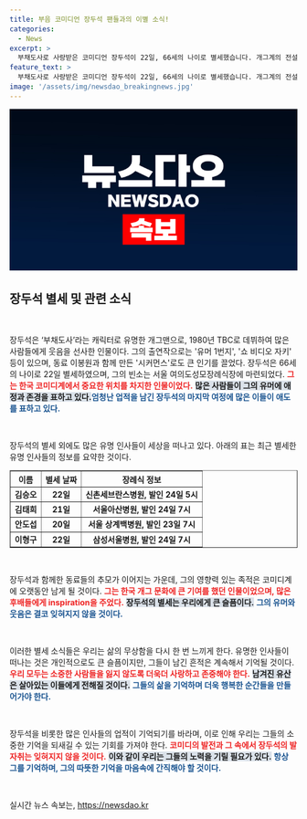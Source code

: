 ```yaml
---
title: 부음 코미디언 장두석 팬들과의 이별 소식!
categories:
  - News
excerpt: >
  부채도사로 사랑받은 코미디언 장두석이 22일, 66세의 나이로 별세했습니다. 개그계의 전설을 잃은 애도 속에 빈소는 여의도에 마련되었으며, 발인은 24일 진행됩니다.
feature_text: >
  부채도사로 사랑받은 코미디언 장두석이 22일, 66세의 나이로 별세했습니다. 개그계의 전설을 잃은 애도 속에 빈소는 여의도에 마련되었으며, 발인은 24일 진행됩니다.
image: '/assets/img/newsdao_breakingnews.jpg'
---
```


<p><img src="/assets/img/newsdao_breakingnews.jpg" alt="koreaapp 속보" /></p>

<h2 data-ke-size="size26">장두석 별세 및 관련 소식</h2>

<p data-ke-size="size16">&nbsp;</p>

<p>장두석은 ‘부채도사’라는 캐릭터로 유명한 개그맨으로, 1980년 TBC로 데뷔하여 많은 사람들에게 웃음을 선사한 인물이다. 그의 출연작으로는 '유머 1번지', '쇼 비디오 자키' 등이 있으며, 동료 이봉원과 함께 만든 '시커먼스'로도 큰 인기를 끌었다. 장두석은 66세의 나이로 22일 별세하였으며, 그의 빈소는 서울 여의도성모장례식장에 마련되었다. <b><span style="color: #ee2323;">그는 한국 코미디계에서 중요한 위치를 차지한 인물이었다.</span></b> <b><span style="background-color: #21538527;">많은 사람들이 그의 유머에 애정과 존경을 표하고 있다.</span></b><b><span style="color: #1a5490;">엄청난 업적을 남긴 장두석의 마지막 여정에 많은 이들이 애도를 표하고 있다.</span></b></p>

<p data-ke-size="size16">&nbsp;</p>

<p>장두석의 별세 외에도 많은 유명 인사들이 세상을 떠나고 있다. 아래의 표는 최근 별세한 유명 인사들의 정보를 요약한 것이다.</p>

<table style="width: 100%; border-collapse: collapse;" border="1">
  <tr>
    <th style="text-align: center; height: 17px;"><b>이름</b></th>
    <th style="text-align: center; height: 17px;"><b>별세 날짜</b></th>
    <th style="text-align: center; height: 17px;"><b>장례식 정보</b></th>
  </tr>
  <tr>
    <td style="text-align: center; height: 17px;"><b>김승오</b></td>
    <td style="text-align: center; height: 17px;"><b>22일</b></td>
    <td style="text-align: center; height: 17px;"><b>신촌세브란스병원, 발인 24일 5시</b></td>
  </tr>
  <tr>
    <td style="text-align: center; height: 17px;"><b>김태희</b></td>
    <td style="text-align: center; height: 17px;"><b>21일</b></td>
    <td style="text-align: center; height: 17px;"><b>서울아산병원, 발인 24일 7시</b></td>
  </tr>
  <tr>
    <td style="text-align: center; height: 17px;"><b>안도섭</b></td>
    <td style="text-align: center; height: 17px;"><b>20일</b></td>
    <td style="text-align: center; height: 17px;"><b>서울 상계백병원, 발인 23일 7시</b></td>
  </tr>
  <tr>
    <td style="text-align: center; height: 17px;"><b>이형구</b></td>
    <td style="text-align: center; height: 17px;"><b>22일</b></td>
    <td style="text-align: center; height: 17px;"><b>삼성서울병원, 발인 24일 7시</b></td>
  </tr>
</table>

<p data-ke-size="size16">&nbsp;</p>

<p>장두석과 함께한 동료들의 추모가 이어지는 가운데, 그의 영향력 있는 족적은 코미디계에 오랫동안 남게 될 것이다. <b><span style="color: #ee2323;">그는 한국 개그 문화에 큰 기여를 했던 인물이었으며, 많은 후배들에게 inspiration을 주었다.</span></b> <b><span style="background-color: #21538527;">장두석의 별세는 우리에게 큰 슬픔이다.</span></b> <b><span style="color: #1a5490;">그의 유머와 웃음은 결코 잊혀지지 않을 것이다.</span></b></p>

<p data-ke-size="size16">&nbsp;</p>

<p>이러한 별세 소식들은 우리는 삶의 무상함을 다시 한 번 느끼게 한다. 유명한 인사들이 떠나는 것은 개인적으로도 큰 슬픔이지만, 그들이 남긴 흔적은 계속해서 기억될 것이다. <b><span style="color: #ee2323;">우리 모두는 소중한 사람들을 잃지 않도록 더욱더 사랑하고 존중해야 한다.</span></b> <b><span style="background-color: #21538527;">남겨진 유산은 살아있는 이들에게 전해질 것이다.</span></b> <b><span style="color: #1a5490;">그들의 삶을 기억하며 더욱 행복한 순간들을 만들어가야 한다.</span></b></p>

<p data-ke-size="size16">&nbsp;</p>

<p>장두석을 비롯한 많은 인사들의 업적이 기억되기를 바라며, 이로 인해 우리는 그들의 소중한 기억을 되새길 수 있는 기회를 가져야 한다. <b><span style="color: #ee2323;">코미디의 발전과 그 속에서 장두석의 발자취는 잊혀지지 않을 것이다.</span></b> <b><span style="background-color: #21538527;">이와 같이 우리는 그들의 노력을 기릴 필요가 있다.</span></b> <b><span style="color: #1a5490;">항상 그를 기억하며, 그의 따뜻한 기억을 마음속에 간직해야 할 것이다.</span></b> </p>

<p data-ke-size="size16">&nbsp;</p>
실시간 뉴스 속보는, <a href="https://newsdao.kr" rel="dofollow">https://newsdao.kr</a>


